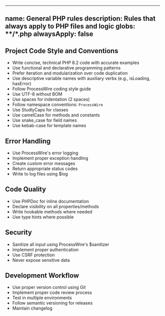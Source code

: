<!-- PHP Rules -->
---
name: General PHP rules
description: Rules that always apply to PHP files and logic
globs: **/*.php
alwaysApply: false
---
## Project Code Style and Conventions
- Write concise, technical PHP 8.2 code with accurate examples
- Use functional and declarative programming patterns
- Prefer iteration and modularization over code duplication
- Use descriptive variable names with auxiliary verbs (e.g., isLoading, hasError)
- Follow ProcessWire coding style guide
- Use UTF-8 without BOM
- Use spaces for indentation (2 spaces)
- Follow namespace conventions: `ProcessWire`
- Use StudlyCaps for classes
- Use camelCase for methods and constants
- Use snake_case for field names
- Use kebab-case for template names

## Error Handling
- Use ProcessWire's error logging
- Implement proper exception handling
- Create custom error messages
- Return appropriate status codes
- Write to log files using $log

## Code Quality
- Use PHPDoc for inline documentation
- Declare visibility on all properties/methods
- Write hookable methods where needed
- Use type hints where possible

## Security
- Sanitize all input using ProcessWire's $sanitizer
- Implement proper authentication
- Use CSRF protection
- Never expose sensitive data

## Development Workflow
- Use proper version control using Git
- Implement proper code review process
- Test in multiple environments
- Follow semantic versioning for releases
- Maintain changelog
<!-- /PHP Rules -->
